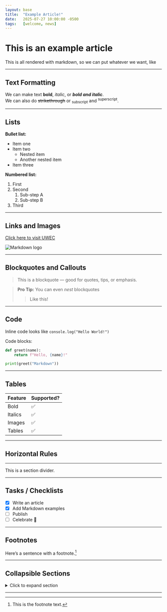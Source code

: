 ```yaml
---
layout: base
title:  "Example Article!"
date:   2025-07-27 10:00:00 -0500
tags:   [welcome, news]
---
```


# This is an example article

This is all rendered with markdown, so we can put whatever we want, like

---

## **Text Formatting**

We can make text **bold**, *italic*, or ***bold and italic***.  
We can also do ~~strikethrough~~ or <sub>subscript</sub> and <sup>superscript</sup>.  

---

## **Lists**

**Bullet list:**
- Item one
- Item two
  - Nested item
  - Another nested item
- Item three

**Numbered list:**
1. First
2. Second
   1. Sub-step A
   2. Sub-step B
3. Third

---

## **Links and Images**

[Click here to visit UWEC](https://uwec.edu)

![Markdown logo](https://upload.wikimedia.org/wikipedia/commons/4/48/Markdown-mark.svg)

---

## **Blockquotes and Callouts**

> This is a blockquote — good for quotes, tips, or emphasis.

> **Pro Tip:** You can even *nest* blockquotes  
> > Like this!

---

## **Code**

Inline code looks like `console.log("Hello World!")`

Code blocks:  

```python
def greet(name):
    return f"Hello, {name}!"

print(greet("Markdown"))
```

---

## **Tables**

| Feature        | Supported? |
|----------------|------------|
| Bold           | ✅         |
| Italics        | ✅         |
| Images         | ✅         |
| Tables         | ✅         |

---

## **Horizontal Rules**

---

This is a section divider.

---

## **Tasks / Checklists**

- [x] Write an article
- [x] Add Markdown examples
- [ ] Publish
- [ ] Celebrate 🎉

---

## **Footnotes**

Here’s a sentence with a footnote.[^1]

[^1]: This is the footnote text.

---

## **Collapsible Sections**

<details>
<summary>Click to expand section</summary>

Inside this collapsible section, you can add text, lists, images, or anything else.

- Nested bullet
- More content
- Even **Markdown** works here

</details>

---